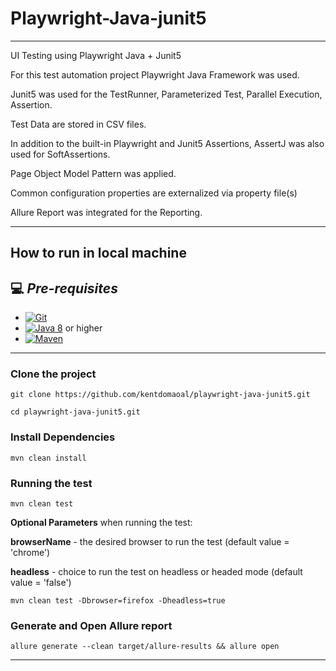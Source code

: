# Playwright-Java-junit5


---
UI Testing using Playwright Java + Junit5

For this test automation project Playwright Java Framework was used.

Junit5 was used for the TestRunner, Parameterized Test, Parallel Execution, Assertion.

Test Data are stored in CSV files.

In addition to the built-in Playwright and Junit5 Assertions, AssertJ was also used for SoftAssertions.

Page Object Model Pattern was applied.

Common configuration properties are externalized via property file(s)

Allure Report was integrated for the Reporting.


---
## How to run in local machine

## 💻 *Pre-requisites*
- [![Git](https://img.shields.io/badge/-Git-F05032?style=flat&logo=git&logoColor=FFFFFF)](https://git-scm.com/downloads)
- [![Java 8](https://img.shields.io/badge/-Java%208-red?style=flat&logo=java&logoColor=FFFFFF)](https://www.oracle.com/ph/java/technologies/downloads) or higher
- [![Maven](https://img.shields.io/badge/-Maven-C71A36?style=flat&logo=apache-maven&logoColor=FFFFFF)](https://maven.apache.org/download.cgi)
---

### Clone the project
```
git clone https://github.com/kentdomaoal/playwright-java-junit5.git
```
``` 
cd playwright-java-junit5.git
```

### Install Dependencies
``` 
mvn clean install
``` 

### Running the test
``` 
mvn clean test
``` 

**Optional Parameters** when running the test:

**browserName** - the desired browser to run the test (default value = 'chrome')

**headless** - choice to run the test on headless or headed mode (default value = 'false')

``` 
mvn clean test -Dbrowser=firefox -Dheadless=true
``` 


### Generate and Open Allure report
``` 
allure generate --clean target/allure-results && allure open
```
---